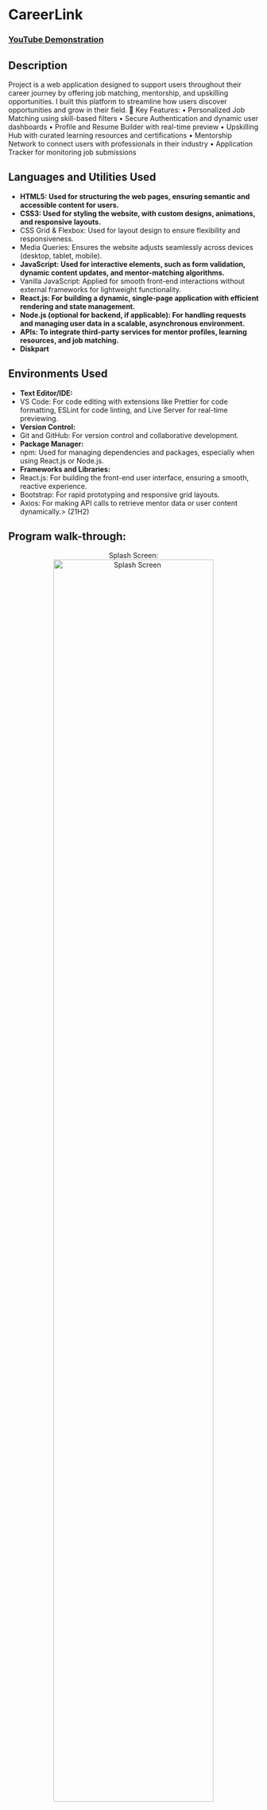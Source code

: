 <h1>CareerLink</h1>

 ### [YouTube Demonstration]([https://youtu.be/sPPukcEo5v0])

<h2>Description</h2>
Project is a web application designed to support users throughout their career journey by offering job matching, mentorship, and upskilling opportunities. I built this platform to streamline how users discover opportunities and grow in their field.
🔑 Key Features:
	•	Personalized Job Matching using skill-based filters
	•	Secure Authentication and dynamic user dashboards
	•	Profile and Resume Builder with real-time preview
	•	Upskilling Hub with curated learning resources and certifications
	•	Mentorship Network to connect users with professionals in their industry
	•	Application Tracker for monitoring job submissions
<br />


<h2>Languages and Utilities Used</h2>

- <b>HTML5: Used for structuring the web pages, ensuring semantic and accessible content for users.</b> 
- <b>CSS3: Used for styling the website, with custom designs, animations, and responsive layouts.</b>
- CSS Grid & Flexbox: Used for layout design to ensure flexibility and responsiveness.</b>
-	Media Queries: Ensures the website adjusts seamlessly across devices (desktop, tablet, mobile).</b>
- <b>JavaScript: Used for interactive elements, such as form validation, dynamic content updates, and mentor-matching algorithms.</b>
- Vanilla JavaScript: Applied for smooth front-end interactions without external frameworks for lightweight functionality.</b>
- <b>React.js: For building a dynamic, single-page application with efficient rendering and state management.</b>
- <b>Node.js (optional for backend, if applicable): For handling requests and managing user data in a scalable, asynchronous environment.</b>
- <b>APIs: To integrate third-party services for mentor profiles, learning resources, and job matching.</b> 
- <b>Diskpart</b>

<h2>Environments Used </h2>

- <b>Text Editor/IDE:</b>
- VS Code: For code editing with extensions like Prettier for code formatting, ESLint for code linting, and Live Server for real-time previewing.</b> 
- <b>Version Control:</b>
- Git and GitHub: For version control and collaborative development.</b> 
- <b>Package Manager:</b> 
- npm: Used for managing dependencies and packages, especially when using React.js or Node.js.</b> 
- <b>Frameworks and Libraries:</b> 
- React.js: For building the front-end user interface, ensuring a smooth, reactive experience.</b> 
- Bootstrap: For rapid prototyping and responsive grid layouts.</b> 
- Axios: For making API calls to retrieve mentor data or user content dynamically.> (21H2)</b> 

<h2>Program walk-through:</h2>

<p align="center">
Splash Screen: <br/>
<img src="[https://i.imgur.com/R8FGQCO.png]" height="80%" width="80%" alt="Splash Screen"/>
<br />
<br />
Onboarding Screen(1,2,3):  <br/>
<img src="[https://imgur.com/GR0XrOw.png]" height="80%" width="80%" alt="User Dashboard"/>
<br />
<br />
Sign in/Register Screen: <br/>
<img src="[https://imgur.com/r999lZK.png]" height="80%" width="80%" alt="Application Tracker"/>
<br />
<br />
Create Profile: <br/>
<img src="[https://imgur.com/A25nMnF.png]" height="80%" width="80%" alt="Splash Screen"/>
<br />
<br />
Home/Dashboard Screen: <br/>
<img src="[https://imgur.com/undefined.png]" height="80%" width="80%" alt="Splash Screen"/>
<br />
<br />
Job page: <br/>
<img src="[https://imgur.com/DXcLigl.png]" height="80%" width="80%" alt="Splash Screen"/>
<br />
<br />
Training: <br/>
<img src="[https://imgur.com/HiJ0WDW.png]" height="80%" width="80%" alt="Splash Screen"/>
<br />
<br />
Mentorship: <br/>
<img src="[https://imgur.com/S8ygg4E.png]" height="80%" width="80%" alt="Splash Screen"/>
<br />
<br />
Job application tracker page: <br/>
<img src="[https://imgur.com/nHDhDGF.png]" height="80%" width="80%" alt="Splash Screen"/>
<br />
<br />
Networking page: <br/>
<img src="[https://imgur.com/Wb3kxeC.png]" height="80%" width="80%" alt="Splash Screen"/>
<br />
<br />
Settings page: <br/>
<img src="[https://imgur.com/k1eCgGT.png]" height="80%" width="80%" alt="Splash Screen"/>













<!--
 ```diff
- text in red
+ text in green
! text in orange
# text in gray
@@ text in purple (and bold)@@
```
--!>
